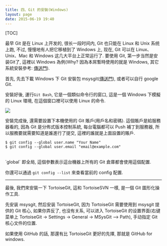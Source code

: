 ```yaml
---
title: 四、Git 的安裝(Windows)
layout: page
date: 2015-06-19 19:40
---
```


[TOC]

最早 Git 是在 Linux 上开发的, 很长一段时间内, Git 也只能在 Linux 和 Unix 系统上跑, 不过, 慢慢地有人把它移植到了 Windows 上, 现在, Git 可以在 Linux、Unix、Mac 和 Windows 这几大平台上正常运行了.
要使用 Git, 第一步当然是安装Git了, 這裡以 Windows 為例(Why? 因為本屌暫時使用的就是 Windows, 其它系統安裝參考: [傳送門](http://www.liaoxuefeng.com/wiki/0013739516305929606dd18361248578c67b8067c8c017b000/00137396287703354d8c6c01c904c7d9ff056ae23da865a000)).

首先, 先去下載 Windows 下 Git 安裝包 msysgit([傳送門](http://msysgit.github.io/)), 或者可以自行 google Git.

安裝好後, 運行`Git Bash`, 它是一個類似命令行的窗口, 這是一個 Windows 下模擬的 Linux 環境, 在這個窗口裡可以使用 Linux 的命令.

![](http://i60.tinypic.com/11sfnt0.jpg)

安裝完成後, 還需要設置下本機使用的 Git 賬戶(用戶名和密碼).
這個賬戶是給服務器看的, 因為 Git 是分佈式版本控制系統, 每台電腦都可以 Push 補丁到服務器, 所以服務要就需要知道是誰進行了提交, 這裡的誰就是上面設置的賬戶.

```
$ git config --global user.name "Your Name"
$ git config --global user.email "email@example.com"
```
<br>
`global` 即全局, 這個參數表示這台機器上所有的 Git 倉庫都會使用這個配置.

你還可以通過 `git config --list` 來查看當前的 config 配置.

* * *

最後, 我們來安裝一下 TortoiseGit, 這和 TortoiseSVN 一樣, 是一個 Git 圖形化操作工具.

先安装 msysgit, 然后安装 TortoiseGit, 因为 TortoiseGit 需要使用到 msysgit 提供的 Git 核心, 如果你弄反了, 也没有关系, 可以进入 TortoiseGit 的设置界面(右键菜单上 TortoiseGit -> Settings -> General -> MSysGit –> Path), 手动指定 Git 核心文件的位置.

如果使用 GitHub 的話, 那還有比 TortoiseGit 更好的先擇, 那就是 GitHub for windows.
